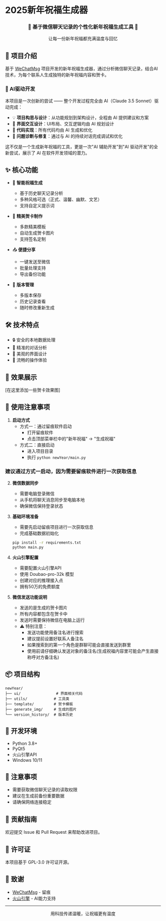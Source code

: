# 2025新年祝福生成器

<div align="center">
    <h3>🎊 基于微信聊天记录的个性化新年祝福生成工具 🎊</h3>
    <p>让每一份新年祝福都充满温度与回忆</p>
</div>

## 🌟 项目介绍

基于 [WeChatMsg](https://github.com/LC044/WeChatMsg) 项目开发的新年祝福生成器，通过分析微信聊天记录，结合AI技术，为每个联系人生成独特的新年祝福内容和贺卡。

### 🤖 AI驱动开发

本项目是一次创新的尝试 —— 整个开发过程完全由 AI（Claude 3.5 Sonnet）驱动完成：

- 💡 **项目构思与设计**：从功能规划到架构设计，全程由 AI 提供建议和方案
- 🎨 **界面交互设计**：UI布局、交互逻辑均由 AI 规划设计
- 📝 **代码实现**：所有代码均由 AI 生成和优化
- 🔧 **问题诊断与修复**：通过与 AI 的持续对话完成调试和优化

这不仅是一个生成新年祝福的工具，更是一次"AI 辅助开发"到"AI 驱动开发"的全新尝试，展示了 AI 在软件开发领域的潜力。

## ✨ 核心功能

- 🤖 **智能祝福生成**
  - 基于历史聊天记录分析
  - 多种风格可选（正式、温馨、幽默、文艺）
  - 支持自定义提示词
  
- 🎨 **精美贺卡制作**
  - 多款精美模板
  - 自动生成贺卡图片
  - 支持签名定制
  
- 📤 **便捷分享**
  - 一键发送至微信
  - 批量处理支持
  - 导出备份功能

- 🔄 **版本管理**
  - 多版本保存
  - 历史记录查看
  - 随时修改重新生成

## 🛠️ 技术特点

- 🔒 安全的本地数据处理
- 🎯 精准的对话分析
- 🎨 美观的界面设计
- 💫 流畅的操作体验

## 📸 效果展示

[在这里添加一些贺卡效果图]

## 🚀 使用注意事项

1. **启动方式**
   - 方式一：通过留痕软件启动
     - 打开留痕软件
     - 点击顶部菜单栏中的"新年祝福" -> "生成祝福"
   - 方式二：直接启动
     - 进入项目目录
     - 执行 `python newYear/main.py`

### 建议通过方式一启动，因为需要留痕软件进行一次获取信息

2. **微信数据同步**
   - 需要电脑登录微信
   - 从手机将聊天消息同步至电脑本地
   - 确保微信保持登录状态

3. **基础环境准备**
   - 需要先启动留痕项目进行一次获取信息
   - 完成基础数据初始化
   ```bash
   pip install -r requirements.txt
   python main.py
   ```

4. **火山引擎配置**
   - 需要配置火山引擎API
   - 使用 Doubao-pro-32k 模型
   - 创建对应的推理接入点
   - 拥有50万的免费额度

5. **微信发送功能说明**
   - 发送的是生成的贺卡图片
   - 所有内容都包含在贺卡中
   - 发送时需要保持微信在电脑上运行
   - ⚠️ 特别注意：
     - 发送功能使用备注名进行搜索
     - 建议提前设置好联系人备注名
     - 如果搜索到的第一个角色是群聊可能会直接发送到群里
     - 使用前请仔细确认发送对象的备注名(生成祝福内容里可能会产生直接称呼对方备注名)

## 📦 项目结构

```
newYear/
├── ui/                # 界面相关代码
├── utils/            # 工具类
├── template/         # 贺卡模板
├── generate_img/     # 生成的图片
└── version_history/  # 版本历史
```

## 🔧 开发环境

- Python 3.8+
- PyQt5
- 火山引擎API
- Windows 10/11

## 📝 注意事项

- 需要获取微信聊天记录的读取权限
- 建议在生成前备份重要数据
- 请确保网络连接稳定

## 🤝 贡献指南

欢迎提交 Issue 和 Pull Request 来帮助改进项目。

## 📄 许可证

本项目基于 GPL-3.0 许可证开源。

## 🙏 致谢

- [WeChatMsg](https://github.com/LC044/WeChatMsg) - 留痕
- [火山引擎](https://www.volcengine.com/) - AI能力支持

---

<div align="center">
    <p>用科技传递温暖，让祝福更有温度</p>
</div>
